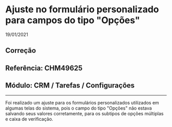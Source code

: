 # Ajuste no formulário personalizado para campos do tipo "Opções"
19/01/2021
## Correção
## Referência: CHM49625
## Módulo: CRM / Tarefas / Configurações
***

Foi realizado um ajuste para os formulários personalizados utilizados em algumas telas do sistema, pois o campo do tipo "Opções" não estava salvando seus valores corretamente, para os subtipos de opções múltiplas e caixa de verificação.
